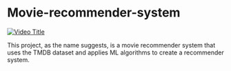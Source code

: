 # Movie-recommender-system
[![Video Title](https://img.youtube.com/vi/_Im6Dw-XM2c/0.jpg)](https://www.youtube.com/watch?v=_Im6Dw-XM2c)

This project, as the name suggests, is a movie recommender system that uses the TMDB dataset and applies ML algorithms to create a recommender system.


